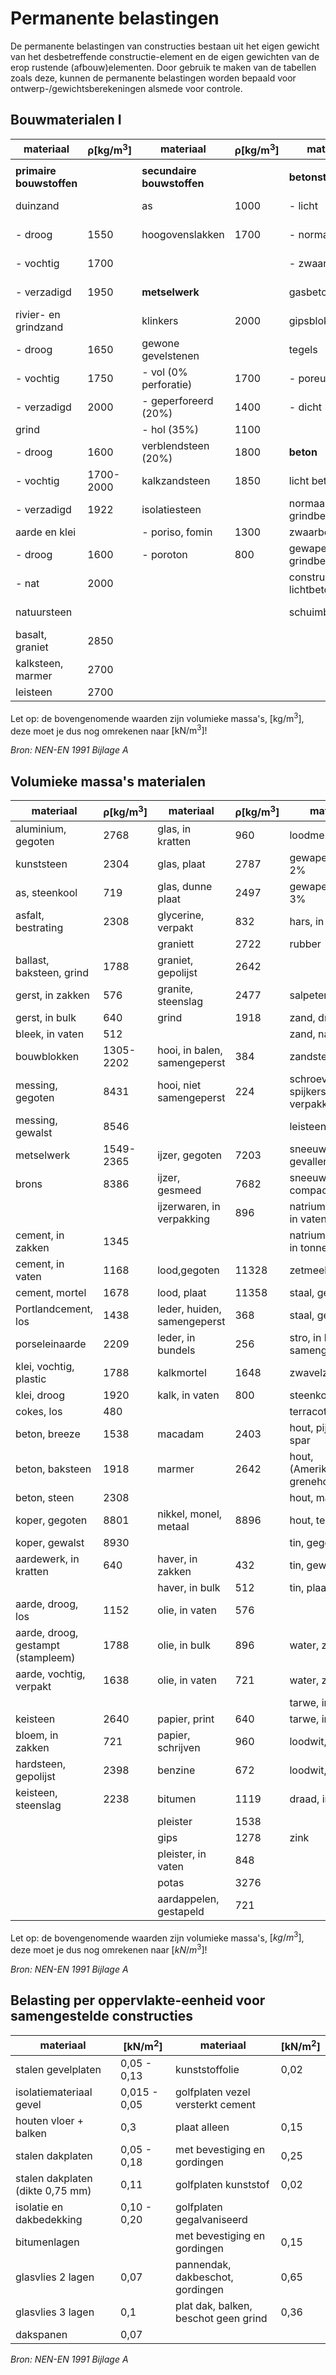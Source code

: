 # Permanente belastingen

De permanente belastingen van constructies bestaan uit het eigen gewicht van het desbetreffende constructie-element en de eigen gewichten van de erop rustende (afbouw)elementen. Door gebruik te maken van de tabellen zoals deze, kunnen de permanente belastingen worden bepaald voor ontwerp-/gewichtsberekeningen alsmede voor controle.

## Bouwmaterialen I

| materiaal                 | $\mathsf{\rho [kg/m^3]}$ | materiaal                  | $\mathsf{\rho [kg/m^3]}$ | materiaal                  | $\mathsf{\rho [kg/m^3]}$ |
|--------------------------|---------------------------|---------------------------|---------------------------|---------------------------|---------------------------|
|                          |                           |                           |                           |                           |                           |
| **primaire bouwstoffen** |                           | **secundaire bouwstoffen**|                           | **betonstenen**           |                           |
| duinzand                 |                           | as                        | 1000                      | - licht                   | 800-1500                  |
| - droog                  | 1550                      | hoogovenslakken          | 1700                      | - normaal                 | 1500-1900                 |
| - vochtig                | 1700                      |                           |                           | - zwaar                   | 1900-2300                 |
| - verzadigd              | 1950                      | **metselwerk**           |                           | gasbetonblokken           | 500-800                   |
| rivier- en grindzand     |                           | klinkers                  | 2000                      | gipsblokken               | 1100                      |
| - droog                  | 1650                      | gewone gevelstenen        |                           | tegels                    |                           |
| - vochtig                | 1750                      | - vol (0% perforatie)    | 1700                      | - poreus                  | 1900                      |
| - verzadigd              | 2000                      | - geperforeerd (20%)     | 1400                      | - dicht                   | 2300                      |
| grind                    |                           | - hol (35%)              | 1100                      |                           |                           |
| - droog                  | 1600                      | verblendsteen (20%)      | 1800                      | **beton**                 |                           |
| - vochtig                | 1700-2000                | kalkzandsteen            | 1850                      | licht beton               | <2000                     |
| - verzadigd              | 1922                      | isolatiesteen            |                           | normaal grindbeton        | 2300-2450                 |
| aarde en klei            |                           | - poriso, fomin          | 1300                      | zwaarbeton                | <2800                     |
| - droog                  | 1600                      | - poroton                | 800                       | gewapend grindbeton       | 2400-2550                 |
| - nat                    | 2000                      |                           |                           | constructief lichtbeton   | 1200-2000                 |
| natuursteen              |                           |                           |                           | schuimbeton               | 300-1400                  |
| basalt, graniet          | 2850                      |                           |                           |                           |                           |
| kalksteen, marmer        | 2700                      |                           |                           |                           |                           |
| leisteen                 | 2700                      |                           |                           |                           |                           |

Let op: de bovengenomende waarden zijn volumieke massa's, $\mathsf{[kg/m^3]}$, deze moet je dus nog omrekenen naar $\mathsf{[kN/m^3]}!$

*Bron: NEN-EN 1991 Bijlage A*

## Volumieke massa's materialen

| materiaal                  | $\mathsf{\rho [kg/m^3]}$ | materiaal                  | $\mathsf{\rho [kg/m^3]}$ | materiaal                  | $\mathsf{\rho [kg/m^3]}$ |
|---------------------------|---------------------------|---------------------------|---------------------------|---------------------------|---------------------------|
| aluminium, gegoten        | 2768                      | glas, in kratten          | 960                       | loodmenie, droog          | 2112                      |
| kunststeen                | 2304                      | glas, plaat               | 2787                      | gewapend beton 2\%        | 2401                      |
| as, steenkool             | 719                       | glas, dunne plaat         | 2497                      | gewapend beton 3\%        | 2503                      |
| asfalt, bestrating        | 2308                      | glycerine, verpakt        | 832                       | hars, in vaten            | 769                       |
|                           |                           | graniett                  | 2722                      | rubber                    | 960                       |
| ballast, baksteen, grind  | 1788                      | graniet, gepolijst        | 2642                      |                           |                           |
| gerst, in zakken         | 576                       | granite, steenslag        | 2477                      | salpeter                  | 1072                      |
| gerst, in bulk           | 640                       | grind                     | 1918                      | zand, droog               | 1598                      |
| bleek, in vaten          | 512                       |                           |                           | zand, nat                 | 1998                      |
| bouwblokken               | 1305-2202                | hooi, in balen, samengeperst | 384                   | zandsteen                 | 2403                      |
| messing, gegoten         | 8431                      | hooi, niet samengeperst   | 224                       | schroeven, spijkers, in verpakking | 1600           |
| messing, gewalst          | 8546                      |                           |                           | leisteen                  | 2877                      |
| metselwerk                | 1549-2365                | ijzer, gegoten            | 7203                      | sneeuw, vers gevallen     | 96                        |
| brons                     | 8386                      | ijzer, gesmeed            | 7682                      | sneeuw, nat, compact      | 320                       |
|                           |                           | ijzerwaren, in verpakking | 896                       | natriumcarbonaat, in vaten | 992                     |
| cement, in zakken         | 1345                      |                           |                           | natriumhydroxide, in tonnen | 1409                     |
| cement, in vaten          | 1168                      | lood,gegoten              | 11328                     | zetmeel, in vaten        | 401                       |
| cement, mortel            | 1678                      | lood, plaat               | 11358                     | staal, gegoten            | 8002                      |
| Portlandcement, los      | 1438                      | leder, huiden, samengeperst | 368                    | staal, gewalst            | 8002                      |
| porseleinaarde           | 2209                      | leder, in bundels         | 256                       | stro, in balen, samengeperst | 304                     |
| klei, vochtig, plastic    | 1788                      | kalkmortel                | 1648                      | zwavelzuur               | 960                       |
| klei, droog               | 1920                      | kalk, in vaten           | 800                       | steenkool, los           | 896                       |
| cokes, los                | 480                       |                           |                           | terracotta                | 1794                      |
| beton, breeze             | 1538                      | macadam                   | 2403                      | hout, pijnboom, spar      | 481                       |
| beton, baksteen           | 1918                      | marmer                    | 2642                      | hout, (Amerikaans) grenehout | 673                     |
| beton, steen              | 2308                      |                           |                           | hout, mahonie             | 561                       |
| koper, gegoten            | 8801                      | nikkel, monel, metaal     | 8896                      | hout, teak, eiken         | 721                       |
| koper, gewalst            | 8930                      |                           |                           | tin, gegoten              | 7282                      |
| aardewerk, in kratten     | 640                       | haver, in zakken          | 432                       | tin, gewalst              | 7392                      |
|                           |                           | haver, in bulk            | 512                       | tin, plaat, in dozen      | 4450                      |
| aarde, droog, los        | 1152                      | olie, in vaten            | 576                       |
| aarde, droog, gestampt (stampleem) | 1788         | olie, in bulk            | 896                       | water, zoet               | 1000                      |
| aarde, vochtig, verpakt   | 1638                      | olie, in vaten            | 721                       | water, zee                | 1024                      |
|                           |                           |                           |                           | tarwe, in zakken         | 624                       |
| keisteen                  | 2640                      | papier, print             | 640                       | tarwe, in bulk           | 721                       |
| bloem, in zakken         | 721                       | papier, schrijven          | 960                       | loodwit, pasta            | 2785                      |
| hardsteen, gepolijst     | 2398                      | benzine                   | 672                       | loodwit, droog            | 138                       |
| keisteen, steenslag      | 2238                      | bitumen                   | 1119                      | draad, in spoelen         | 1185                      |
|                           |                           | pleister                  | 1538                      |                           |                           |
|                           |                           | gips                      | 1278                      | zink                      | 6993                      |
|                           |                           | pleister, in vaten        | 848                       |                           |                           |
|                           |                           | potas                     | 3276                      |                           |                           |
|                           |                           | aardappelen, gestapeld    | 721                       |

Let op: de bovengenomende waarden zijn volumieke massa's, $[kg/m^3]$, deze moet je dus nog omrekenen naar $[kN/m^3]!$

*Bron: NEN-EN 1991 Bijlage A*

## Belasting per oppervlakte-eenheid voor samengestelde constructies

| materiaal                          | $\mathsf{[kN/m^2]}$ | materiaal                          | $\mathsf{[kN/m^2]}$ |
|-----------------------------------|---------------------|-----------------------------------|---------------------|
| stalen gevelplaten                | 0,05 - 0,13         | kunststoffolie                    | 0,02                |
| isolatiemateriaal gevel           | 0,015 - 0,05        | golfplaten vezel versterkt cement  |                     |
| houten vloer + balken             | 0,3                 | plaat alleen                      | 0,15                |
| stalen dakplaten                  | 0,05 - 0,18         | met bevestiging en gordingen      | 0,25                |
| stalen dakplaten (dikte 0,75 mm) | 0,11                | golfplaten kunststof               | 0,02                |
| isolatie en dakbedekking          | 0,10 - 0,20         | golfplaten gegalvaniseerd         |                     |
| bitumenlagen                      |                     | met bevestiging en gordingen      | 0,15                |
| glasvlies 2 lagen                 | 0,07                | pannendak, dakbeschot, gordingen  | 0,65                |
| glasvlies 3 lagen                 | 0,1                 | plat dak, balken, beschot geen grind | 0,36              |
| dakspanen                         | 0,07                |

*Bron: NEN-EN 1991 Bijlage A*
